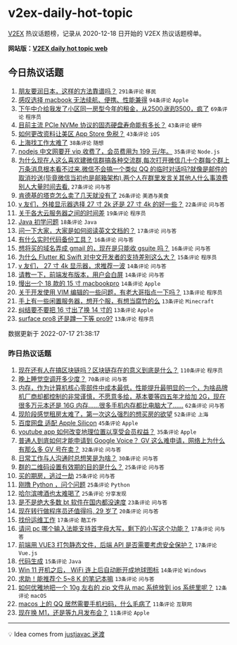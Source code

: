 # v2ex-daily-hot-topic

[V2EX](https://www.v2ex.com/) 热议话题榜，记录从 2020-12-18 日开始的 V2EX 热议话题榜单。

**网站版：[V2EX daily hot topic web](https://boojack.github.io/v2ex-daily-hot-topic-web/)**

## 今日热议话题

<!-- TODAY BEGIN -->

1. [朋友要润日本，这样的方法靠谱吗？](https://www.v2ex.com/t/866725) `291条评论` `移民`
1. [感叹选择 macbook 无法续航、便携、性能兼得](https://www.v2ex.com/t/866764) `94条评论` `Apple`
1. [下午中介给我发了小区同一房型今年的租金，从$2500 涨到$3500，疯了](https://www.v2ex.com/t/866818) `69条评论` `程序员`
1. [目前主流 PCIe NVMe 协议的固态硬盘寿命能有多长？](https://www.v2ex.com/t/866773) `43条评论` `硬件`
1. [如何更改资料让美区 App Store 免税？](https://www.v2ex.com/t/866775) `43条评论` `iOS`
1. [上海找工作太难了](https://www.v2ex.com/t/866762) `38条评论` `随想`
1. [nodejs 中文网要开 vip 收费了，会员费用为 199 元/年。](https://www.v2ex.com/t/866787) `35条评论` `Node.js`
1. [为什么现在人这么喜欢建微信群搞各种交流群,每次打开微信几十个群每个群上万条消息根本看不过来.微信不会搞一个类似 QQ 的临时对话吗?就像是邮件的取消抄送(毕竟微信当初也是邮箱架构),两个人在群里发言关其他人什么事浪费别人大量时间去看.](https://www.v2ex.com/t/866740) `27条评论` `问与答`
1. [肯德基的塔克怎么卖了几天就没有了](https://www.v2ex.com/t/866746) `26条评论` `美酒与美食`
1. [v 友们，外接显示器选择 27 寸 2k 还是 27 寸 4k 的好一些？](https://www.v2ex.com/t/866804) `22条评论` `问与答`
1. [关于各大云服务器之间的时间差](https://www.v2ex.com/t/866843) `19条评论` `程序员`
1. [Java 初学问题](https://www.v2ex.com/t/866739) `18条评论` `Java`
1. [问一下大家，大家是如何阅读英文文档的？](https://www.v2ex.com/t/866769) `17条评论` `问与答`
1. [有什么实时代码备份工具？](https://www.v2ex.com/t/866852) `16条评论` `问与答`
1. [想将买的域名弄成 gmail 的，现在是只能收 gsuite 吗？](https://www.v2ex.com/t/866759) `16条评论` `问与答`
1. [为什么 Flutter 和 Swift 对中文开发者的支持差别这么大？](https://www.v2ex.com/t/866726) `15条评论` `程序员`
1. [v 友们， 27 寸 4k 显示器，求推荐一波](https://www.v2ex.com/t/866827) `14条评论` `问与答`
1. [请教一下，前端发布版本，用户会白屏](https://www.v2ex.com/t/866738) `14条评论` `问与答`
1. [慢出一个 18 款的 15 寸 macbookpro](https://www.v2ex.com/t/866728) `14条评论` `Apple`
1. [关于开发使用 VIM 编辑的一些问题，有老大哥指点一下吗？](https://www.v2ex.com/t/866849) `13条评论` `程序员`
1. [手上有一些闲置服务器，想开个服，有想当腐竹的么](https://www.v2ex.com/t/866837) `13条评论` `Minecraft`
1. [纠结要不要把 16 寸出了换 14 寸的](https://www.v2ex.com/t/866832) `13条评论` `Apple`
1. [surface pro8 还是蹲一下等 pro9?](https://www.v2ex.com/t/866805) `13条评论` `程序员`

数据更新于 2022-07-17 21:38:17

<!-- TODAY END -->

### 昨日热议话题

<!-- YESTERDAY BEGIN -->

1. [现在还有人在搞区块链吗？区块链存在的意义到底是什么？](https://www.v2ex.com/t/866604) `110条评论` `程序员`
1. [晚上睡觉空调开多少度？](https://www.v2ex.com/t/866631) `70条评论` `问与答`
1. [内存，作为计算机核心零部件中成本最低，性能提升最明显的一个，为啥品牌机厂商却都控制的非常谨慎，不愿意多给，基本要等四五年才给加 2G，现在很多万元本还是 16G 内存……很多手机内存都比电脑大了……](https://www.v2ex.com/t/866572) `62条评论` `问与答`
1. [现阶段感觉租房太难了，第一次这么强烈的想买房的欲望](https://www.v2ex.com/t/866648) `52条评论` `上海`
1. [百度网盘 适配 Apple Silicon](https://www.v2ex.com/t/866574) `45条评论` `Apple`
1. [youtube app 如何改变地理位置以享受会员权益？](https://www.v2ex.com/t/866565) `35条评论` `Apple`
1. [普通人到底如何才能申请到 Google Voice？ GV 这么难申请，网络上为什么有那么多 GV 号在卖？](https://www.v2ex.com/t/866625) `32条评论` `问与答`
1. [日常工作与人沟通时总想笑是为啥？](https://www.v2ex.com/t/866577) `30条评论` `问与答`
1. [群的二维码设置有效期的目的是什么？](https://www.v2ex.com/t/866644) `25条评论` `问与答`
1. [买的期房，逃过一劫](https://www.v2ex.com/t/866663) `25条评论` `问与答`
1. [刚撸 Python ，问个问题](https://www.v2ex.com/t/866690) `25条评论` `Python`
1. [哈尔滨啤酒也太难喝了](https://www.v2ex.com/t/866683) `25条评论` `分享发现`
1. [是不是绝大多数 bt 软件在国内都没速度](https://www.v2ex.com/t/866662) `23条评论` `问与答`
1. [现在转行做程序员还值得吗, 29 岁了](https://www.v2ex.com/t/866705) `20条评论` `问与答`
1. [找份运维工作](https://www.v2ex.com/t/866670) `17条评论` `酷工作`
1. [请问 pc 哪个输入法能支持首字母大写，剩下的小写这个功能？](https://www.v2ex.com/t/866594) `17条评论` `问与答`
1. [前端用 VUE3 打包静态文件，后端 API 是否需要考虑安全保护？](https://www.v2ex.com/t/866571) `17条评论` `Vue.js`
1. [代码生成](https://www.v2ex.com/t/866573) `15条评论` `Java`
1. [Win 11 开机之后， WiFi 连上后自动断开成地球图标](https://www.v2ex.com/t/866581) `14条评论` `Windows`
1. [求助！能推荐个 5~8 K 的笔记本嘛](https://www.v2ex.com/t/866702) `13条评论` `问与答`
1. [如何优雅地把一个 10g 左右的 zip 文件从 mac 系统放到 ios 系统里呢？](https://www.v2ex.com/t/866607) `12条评论` `macOS`
1. [macos 上的 QQ 居然需要手机扫码，什么毛病了](https://www.v2ex.com/t/866652) `11条评论` `互联网`
1. [现在换 M1，还是等九月发布会？](https://www.v2ex.com/t/866605) `11条评论` `Apple`

<!-- YESTERDAY END -->

---

💡 Idea comes from [justjavac 迷渡](https://github.com/justjavac/)
